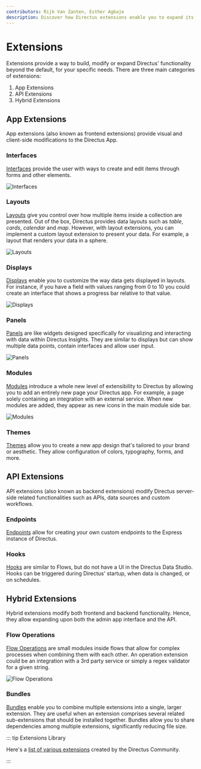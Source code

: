 ```yaml
---
contributors: Rijk Van Zanten, Esther Agbaje
description: Discover how Directus extensions enable you to expand its features and how you can customize it to suit your specific needs.
---
```


# Extensions

Extensions provide a way to build, modify or expand Directus' functionality beyond the default, for your specific needs.
There are three main categories of extensions:

1. App Extensions
2. API Extensions
3. Hybrid Extensions

## App Extensions

App extensions (also known as frontend extensions) provide visual and client-side modifications to the Directus App.

### Interfaces

[Interfaces](/extensions/interfaces) provide the user with ways to create and edit items through forms and other
elements.

![Interfaces](https://marketing.directus.app/assets/8c8d1da9-9e8a-4698-91c3-02d4a3cdefef.png)

### Layouts

[Layouts](/extensions/layouts) give you control over how multiple items inside a collection are presented. Out of the
box, Directus provides data layouts such as _table_, _cards_, _calendar_ and _map_. However, with layout extensions, you
can implement a custom layout extension to present your data. For example, a layout that renders your data in a sphere.

![Layouts](https://marketing.directus.app/assets/75900b67-a908-42fa-9bd3-de259c797cac.png)

### Displays

[Displays](/extensions/displays) enable you to customize the way data gets displayed in layouts. For instance, if you
have a field with values ranging from 0 to 10 you could create an interface that shows a progress bar relative to that
value.

![Displays](https://marketing.directus.app/assets/533af564-7400-409f-a98c-19c4452b41db.png)

### Panels

[Panels](/extensions/panels) are like widgets designed specifically for visualizing and interacting with data within
Directus Insights. They are similar to displays but can show multiple data points, contain interfaces and allow user
input.

![Panels](https://marketing.directus.app/assets/2af5a9ce-ddfb-44ca-a8fc-afa18018841f.png)

### Modules

[Modules](/extensions/modules) introduce a whole new level of extensibility to Directus by allowing you to add an
entirely new page your Directus app. For example, a page solely containing an integration with an external service. When
new modules are added, they appear as new icons in the main module side bar.

![Modules](https://marketing.directus.app/assets/f761a496-f49b-4fcc-a09e-d074b6cbf8a5.png)

### Themes

[Themes](/extensions/themes) allow you to create a new app design that's tailored to your brand or aesthetic. They allow configuration of colors, typography, forms, and more.

## API Extensions

API extensions (also known as backend extensions) modify Directus server-side related functionalities such as APIs, data
sources and custom workflows.

### Endpoints

[Endpoints](/extensions/endpoints) allow for creating your own custom endpoints to the Express instance of Directus.

### Hooks

[Hooks](/extensions/hooks) are similar to Flows, but do not have a UI in the Directus Data Studio. Hooks can be
triggered during Directus' startup, when data is changed, or on schedules.

## Hybrid Extensions

Hybrid extensions modify both frontend and backend functionality. Hence, they allow expanding upon both the admin app
interface and the API.

### Flow Operations

[Flow Operations](/extensions/operations) are small modules inside flows that allow for complex processes when combining
them with each other. An operation extension could be an integration with a 3rd party service or simply a regex
validator for a given string.

![Flow Operations](https://marketing.directus.app/assets/c7e7cef2-b089-4dcc-8cba-9efd6ef292f0.png)

### Bundles

[Bundles](/extensions/bundles) enable you to combine multiple extensions into a single, larger extension. They are
useful when an extension comprises several related sub-extensions that should be installed together. Bundles allow you
to share dependencies among multiple extensions, significantly reducing file size.

::: tip Extensions Library

Here's a [list of various extensions](https://github.com/directus-community/awesome-directus#extensions) created by the
Directus Community.

:::
